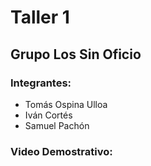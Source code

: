 # Taller 1 
## Grupo Los Sin Oficio
### Integrantes:
- Tomás Ospina Ulloa
- Iván Cortés
- Samuel Pachón
### Video Demostrativo:
